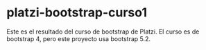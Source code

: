 # platzi-bootstrap-curso1
Este es el resultado del curso de bootstrap de Platzi.
El curso es de bootstrap 4, pero este proyecto usa bootstrap 5.2.
